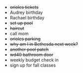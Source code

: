 * ~~orioles tickets~~
* Audrey birthday
* Rachael birthday
* ~~set up pool~~
* ~~haircut~~
* call mom
* ~~orioles parking~~
* ~~why am I in Bethesda next week?~~
* ~~another pool patch~~ 
* ~~wd40 bathroom door~~
* weekly budget check in
* sign up for fall classes
